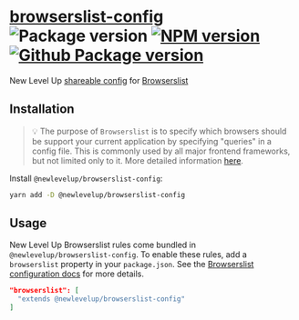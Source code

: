 # [browserslist-config](https://github.com/newlevelup/config/tree/develop/packages/browserslist-config) ![Package version](https://img.shields.io/github/package-json/v/newlevelup/config?filename=packages%2Fbrowserslist-config%2Fpackage.json\&label=%20\&color=0080FF) [![NPM version](https://img.shields.io/npm/v/@newlevelup/browserslist-config?label=\&logo=npm\&color=CB0001)](https://www.npmjs.com/package/@newlevelup/browserslist-config) [![Github Package version](https://img.shields.io/npm/v/@newlevelup/browserslist-config?label=\&logo=github\&color=24292f)](https://github.com/newlevelup/config/pkgs/npm/browserslist-config)

New Level Up [shareable config](https://github.com/browserslist/browserslist#shareable-configs) for [Browserslist](https://github.com/browserslist/browserslist)

## Installation

> :bulb: The purpose of `Browserslist` is to specify which browsers should be support your current application by specifying "queries" in a config file. This is commonly used by all major frontend frameworks, but not limited only to it. More detailed information [here](https://stackoverflow.com/a/66234329).

Install `@newlevelup/browserslist-config`:

```sh
yarn add -D @newlevelup/browserslist-config
```

## Usage

New Level Up Browserslist rules come bundled in `@newlevelup/browserslist-config`. To enable these rules, add a `browserslist` property in your `package.json`. See the [Browserslist configuration docs](https://github.com/browserslist/browserslist#config-file) for more details.

```json
"browserslist": [
  "extends @newlevelup/browserslist-config"
]
```
